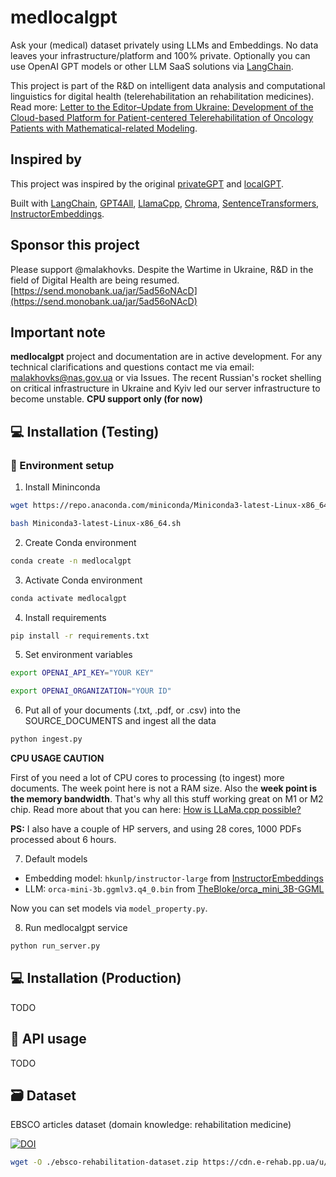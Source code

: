 # medlocalgpt

Ask your (medical) dataset privately using LLMs and Embeddings. No data leaves your infrastructure/platform and 100% private.
Optionally you can use OpenAI GPT models or other LLM SaaS solutions via [LangChain](https://github.com/hwchase17/langchain).

This project is part of the R&D on intelligent data analysis and computational linguistics for digital health (telerehabilitation an rehabilitation medicines). Read more: [Letter to the Editor–Update from Ukraine: Development of the Cloud-based Platform for Patient-centered Telerehabilitation of Oncology Patients with Mathematical-related Modeling](https://doi.org/10.5195/ijt.2023.6562).

## Inspired by

This project was inspired by the original [privateGPT](https://github.com/imartinez/privateGPT) and [localGPT](https://github.com/PromtEngineer/localGPT).

Built with [LangChain](https://github.com/hwchase17/langchain), [GPT4All](https://github.com/nomic-ai/gpt4all), [LlamaCpp](https://github.com/ggerganov/llama.cpp), [Chroma](https://www.trychroma.com/), [SentenceTransformers](https://www.sbert.net/), [InstructorEmbeddings](https://instructor-embedding.github.io/).

## Sponsor this project

Please support @malakhovks. Despite the Wartime in Ukraine, R&D in the field of Digital Health are being resumed.
[https://send.monobank.ua/jar/5ad56oNAcD](https://send.monobank.ua/jar/5ad56oNAcD)

## Important note

**medlocalgpt** project and documentation are in active development. For any technical clarifications and questions contact me via email: [malakhovks@nas.gov.ua](mailto:malakhovks@nas.gov.ua) or via Issues. The recent Russian's rocket shelling on critical infrastructure in Ukraine and Kyiv led our server infrastructure to become unstable.
**CPU support only (for now)**

## 💻 Installation (Testing)

### 🐍 Environment setup

1. Install Mininconda

```bash
wget https://repo.anaconda.com/miniconda/Miniconda3-latest-Linux-x86_64.sh
```

```bash
bash Miniconda3-latest-Linux-x86_64.sh
```

2. Create Conda environment

```bash
conda create -n medlocalgpt
```

3. Activate Conda environment

```bash
conda activate medlocalgpt
```

4. Install requirements

```bash
pip install -r requirements.txt
```

5. Set environment variables

```bash
export OPENAI_API_KEY="YOUR KEY"
```

```bash
export OPENAI_ORGANIZATION="YOUR ID"
```

6. Put all of your documents (.txt, .pdf, or .csv) into the SOURCE_DOCUMENTS and ingest all the data

```bash
python ingest.py
```

**CPU USAGE CAUTION**

First of you need a lot of CPU cores to processing (to ingest) more documents. The week point here is not a RAM size.
Also the **week point is the memory bandwidth**. That's why all this stuff working great on M1 or M2 chip.
Read more about that you can here: [How is LLaMa.cpp possible?](https://finbarr.ca/how-is-llama-cpp-possible/)

**PS:**  I also have a couple of HP servers, and using 28 cores, 1000 PDFs processed about 6 hours.

7. Default models

- Embedding model: `hkunlp/instructor-large` from [InstructorEmbeddings](https://instructor-embedding.github.io/)
- LLM: `orca-mini-3b.ggmlv3.q4_0.bin` from [TheBloke/orca_mini_3B-GGML](https://huggingface.co/TheBloke/orca_mini_3B-GGML)

Now you can set models via `model_property.py`.

8. Run medlocalgpt service

```bash
python run_server.py
```


## 💻 Installation (Production)

TODO

## 🎈 API usage

TODO

## 🗃️ Dataset

EBSCO articles dataset (domain knowledge: rehabilitation medicine)

[![DOI](https://zenodo.org/badge/DOI/10.5281/zenodo.8185659.svg)](https://doi.org/10.5281/zenodo.8185659)

```bash
wget -O ./ebsco-rehabilitation-dataset.zip https://cdn.e-rehab.pp.ua/u/ebsco-rehabilitation-dataset.zip
```
